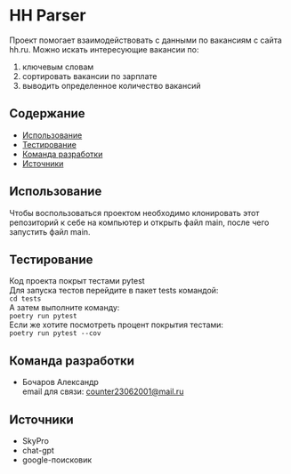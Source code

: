 # HH Parser  
  
Проект помогает взаимодействовать с данными по вакансиям с сайта hh.ru. 
Можно искать интересующие вакансии по:  
1. ключевым словам
2. сортировать вакансии по зарплате
3. выводить определенное количество вакансий

## Содержание  
* [Использование](#использование)
* [Тестирование](#тестирование)
* [Команда разработки](#команда-разработки)
* [Источники](#источники)

## Использование  
Чтобы воспользоваться проектом необходимо клонировать этот репозиторий к себе на компьютер и открыть файл main, после чего запустить файл main.  
  
## Тестирование
Код проекта покрыт тестами pytest  
Для запуска тестов перейдите в пакет tests командой:  
```cd tests```  
А затем выполните команду:  
```poetry run pytest```  
Если же хотите посмотреть процент покрытия тестами:  
```poetry run pytest --cov```  

## Команда разработки  
* Бочаров Александр  
email для связи: counter23062001@mail.ru  
  
## Источники  
* SkyPro  
* chat-gpt  
* google-поисковик  

